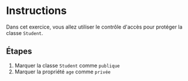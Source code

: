 # Instructions

Dans cet exercice, vous allez utiliser le contrôle d'accès pour protéger la classe `Student`.

## Étapes

1. Marquer la classe `Student` comme `publique`
2. Marquer la propriété `age` comme `privée`